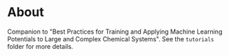 # About

Companion to "Best Practices for Training and Applying Machine Learning
Potentials to Large and Complex Chemical Systems". See the `tutorials` folder
for more details.
